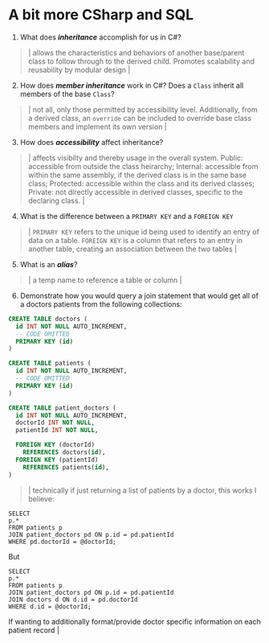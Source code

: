 # A bit more CSharp and SQL
1. What does ***inheritance*** accomplish for us in C#?

  > | allows the characteristics and behaviors of another base/parent class to follow through to the derived child. Promotes scalability and reusability by modular design |

2. How does ***member inheritance*** work in C#? Does a `Class` inherit all members of the base `Class`?

  > | not all, only those permitted by accessibility level. Additionally, from a derived class, an `override` can be included to override base class members and implement its own version |

3. How does ***accessibility*** affect inheritance?

> | affects visibilty and thereby usage in the overall system.
> Public: accessible from outside the class heirarchy;
> Internal: accessible from within the same assembly, if the derived class is in the same base class;
> Protected: accessible within the class and its derived classes;
> Private: not directly accessible in derived classes, specific to the declaring class. |

4. What is the difference between a `PRIMARY KEY` and a `FOREIGN KEY`

  > | `PRIMARY KEY` refers to the unique id being used to identify an entry of data on a table. `FOREIGN KEY` is a column that refers to an entry in another table, creating an association between the two tables |

5. What is an ***alias***?

  > | a temp name to reference a table or column  |

6. Demonstrate how you would query a join statement that would get all of a doctors patients from the following collections:

  ```SQL
  CREATE TABLE doctors (
    id INT NOT NULL AUTO_INCREMENT,
    -- CODE OMITTED
    PRIMARY KEY (id)
  )

  CREATE TABLE patients (
    id INT NOT NULL AUTO_INCREMENT,
    -- CODE OMITTED
    PRIMARY KEY (id)
  )

  CREATE TABLE patient_doctors (
    id INT NOT NULL AUTO_INCREMENT,
    doctorId INT NOT NULL,
    patientId INT NOT NULL,

    FOREIGN KEY (doctorId)
      REFERENCES doctors(id),
    FOREIGN KEY (patientId)
      REFERENCES patients(id),
  )

  ```

  > |
> technically if just returning a list of patients by a doctor, this works I believe:
```
SELECT
p.*
FROM patients p
JOIN patient_doctors pd ON p.id = pd.patientId
WHERE pd.doctorId = @doctorId;
```
But
```
SELECT
p.*
FROM patients p
JOIN patient_doctors pd ON p.id = pd.patientId
JOIN doctors d ON d.id = pd.doctorId
WHERE d.id = @doctorId;
```
If wanting to additionally format/provide doctor specific information on each patient record
 |






 

